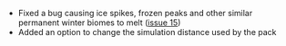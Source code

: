 - Fixed a bug causing ice spikes, frozen peaks and other similar permanent winter biomes to melt ([issue 15](https://github.com/slicedlime/seasons/issues/15))
- Added an option to change the simulation distance used by the pack
